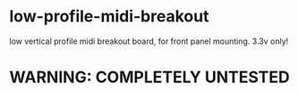 # low-profile-midi-breakout

low vertical profile midi breakout board, for front panel mounting. 3.3v only!

# WARNING: COMPLETELY UNTESTED
